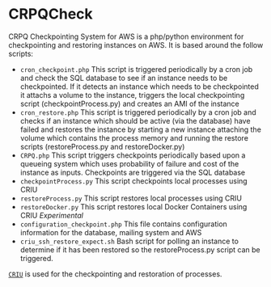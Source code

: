 # CRPQCheck
CRPQ Checkpointing System for AWS is a php/python environment for checkpointing and restoring instances on AWS. It is based around the follow scripts:

- `cron_checkpoint.php` This script is triggered periodically by a cron job and check the SQL database to see if an instance needs to be checkpointed. If it detects an instance which needs to be checkpointed it attachs a volume to the instance, triggers the local checkpointing script (checkpointProcess.py) and creates an AMI of the instance
- `cron_restore.php` This script is triggered periodically by a cron job and checks if an instance which should be active (via the database) have failed and restores the instance by starting a new instance attaching the volume which contains the process memory and running the restore scripts (restoreProcess.py and restoreDocker.py)
- `CRPQ.php` This script triggers checkpoints periodically based upon a queueing system which uses probability of failure and cost of the instance as inputs. Checkpoints are triggered via the SQL database
- `checkpointProcess.py` This script checkpoints local processes using CRIU
- `restoreProcess.py` This script restores local processes using CRIU
- `restoreDocker.py` This script restores local Docker Containers using CRIU *Experimental*
- `configuration_checkpoint.php` This file contains configuration information for the database, mailing system and AWS
- `criu_ssh_restore_expect.sh` Bash script for polling an instance to determine if it has been restored so the restoreProcess.py script can be triggered.

[`CRIU`](https://github.com/checkpoint-restore/criu) is used for the checkpointing and restoration of processes.
